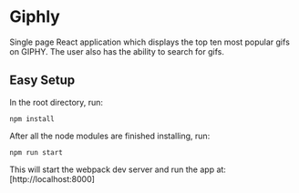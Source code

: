 # Giphly

Single page React application which displays the top ten most popular gifs on GIPHY. The user also has the ability to search for gifs.

## Easy Setup

In the root directory, run:

```
npm install
```

After all the node modules are finished installing, run:

```
npm run start
```

This will start the webpack dev server and run the app at:
[http://localhost:8000]
